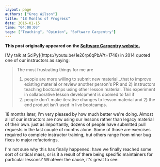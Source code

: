 ```yaml
---
layout: page
authors: ["Greg Wilson"]
title: "18 Months of Progress"
date: 2016-01-15
time: "04:00:00"
tags: ["Teaching", "Opinion", "Software Carpentry"]
---
```


<p><b>This post originally appeared on the <a href="https://software-carpentry.org/">Software Carpentry website.</a></b></p>
[My talk at SciPy](https://youtu.be/1e26rp6qPbA?t=1748) in 2014
quoted one of our instructors as saying:

> The most frustrating things for me are
> 1) people are more willing to submit new material...that to improve existing material
> or review another person's PR
> and 2) instructors teaching bootcamps using other lesson material.
> This experiment in collaborative lesson development is doomed to fail if
> 1) people don't make iterative changes to lesson material
> and 2) the end product isn't used in live bootcamps.

18 months later,
I'm very pleased by how much better we're doing.
Almost all of our instructors are now using our lessons rather than legacy material of their own.
just as importantly,
dozens of people have submitted pull requests in the last couple of months alone.
Some of those are exercises required to complete instructor training,
but others range from minor bug fixes to major refactorings.

I'm not sure why this has finally happened:
have we finally reached some sort of critical mass,
or is it a result of there being specific maintainers for particular lessons?
Whatever the cause,
it's great to see.
